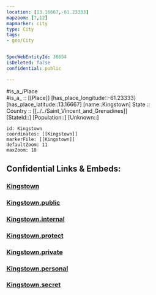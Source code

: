 ```yaml
---
location: [13.16667,-61.23333] 
mapzoom: [7,12] 
mapmarker: city 
type: City
tags:
- geo/City


SpocWebEntityId: 36654
isDeleted: false
confidential: public

---
```

#is_a_/Place  
#is_a_ :: [[Place]] 
[has_place_longitude::-61.23333] 
[has_place_latitude::13.16667] 
[name::Kingstown] 
State ::  
Country :: [[../../Saint_Vincent_and_Grenadines]]  
[StateId::] 
[Population::] 
[Unknown::] 


```leaflet
id: Kingstown
coordinates: [[Kingstown]] 
markerFile: [[Kingstown]] 
defaultZoom: 11 
maxZoom: 18
```


## Confidential Links & Embeds: 

### [Kingstown](/_Standards/Earth/Continent/America~Caribbean/Saint_Vincent_and_Grenadines/Counties/Saint_George/City/Kingstown.md) 

### [Kingstown.public](/_public/Earth/Continent/America~Caribbean/Saint_Vincent_and_Grenadines/Counties/Saint_George/City/Kingstown.public.md) 

### [Kingstown.internal](/_internal/Earth/Continent/America~Caribbean/Saint_Vincent_and_Grenadines/Counties/Saint_George/City/Kingstown.internal.md) 

### [Kingstown.protect](/_protect/Earth/Continent/America~Caribbean/Saint_Vincent_and_Grenadines/Counties/Saint_George/City/Kingstown.protect.md) 

### [Kingstown.private](/_private/Earth/Continent/America~Caribbean/Saint_Vincent_and_Grenadines/Counties/Saint_George/City/Kingstown.private.md) 

### [Kingstown.personal](/_personal/Earth/Continent/America~Caribbean/Saint_Vincent_and_Grenadines/Counties/Saint_George/City/Kingstown.personal.md) 

### [Kingstown.secret](/_secret/Earth/Continent/America~Caribbean/Saint_Vincent_and_Grenadines/Counties/Saint_George/City/Kingstown.secret.md)

